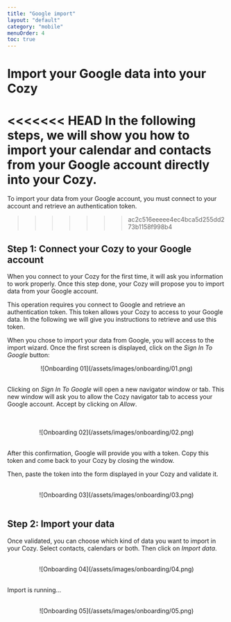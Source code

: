 ```yaml
---
title: "Google import"
layout: "default"
category: "mobile"
menuOrder: 4
toc: true
---
```



# Import your Google data into your Cozy

<<<<<<< HEAD
In the following steps, we will show you how to import your calendar and
contacts from your Google account directly into your Cozy. 
=======
To import your data from your Google account, you must connect to your account and retrieve an authentication token. 
>>>>>>> ac2c516eeeee4ec4bca5d255dd273b1158f998b4


## Step 1: Connect your Cozy to your Google account

When you connect to your Cozy for the first time, it will ask you 
information to work properly. Once this step done, your Cozy will propose you
to import data from your Google account. 

This operation requires you connect to Google and retrieve an authentication
token. This token allows your Cozy to access to your Google data. In the
following we will give you instructions to retrieve and use this token.

When you chose to import your data from Google, you will access to the import 
wizard. Once the first screen is displayed, click on the *Sign In To Google*
button: 

<div style="text-align: center">
![Onboarding 01](/assets/images/onboarding/01.png)
</div>
<br />

Clicking on *Sign In To Google* will open a new navigator window or tab. This
new window will ask you to allow the Cozy navigator tab to access your Google
account. Accept by clicking on *Allow*.  
<br />
<div style="text-align: center">
<br />
![Onboarding 02](/assets/images/onboarding/02.png)
</div>
<br />

After this confirmation, Google will provide you with a token. Copy this
token and come back to your Cozy by closing the window.

Then, paste the token into the form displayed in your Cozy and validate it.

<br />
<div style="text-align: center">
![Onboarding 03](/assets/images/onboarding/03.png)
</div>
<br />

## Step 2: Import your data

Once validated, you can choose which kind of data you want to import in your
Cozy. Select contacts, calendars or both. Then click on *Import data*.

<br />
<div style="text-align: center">
![Onboarding 04](/assets/images/onboarding/04.png)
</div>
<br />

Import is running...

<br />
<div style="text-align: center">
![Onboarding 05](/assets/images/onboarding/05.png)
</div>
<br />

